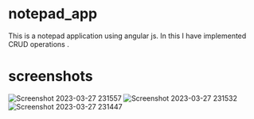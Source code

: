 # notepad_app

This is a notepad application using angular js. In this I have implemented CRUD operations .

# screenshots
![Screenshot 2023-03-27 231557](https://github.com/Anish1411/notepad_app/assets/85382626/3bd07db6-5b01-4af1-bb73-640f126e5e0a)
![Screenshot 2023-03-27 231532](https://github.com/Anish1411/notepad_app/assets/85382626/038db231-d229-44e6-8e65-3f39daa14f81)
![Screenshot 2023-03-27 231447](https://github.com/Anish1411/notepad_app/assets/85382626/af42c6dc-fc09-447f-8356-f1282a2a6486)

